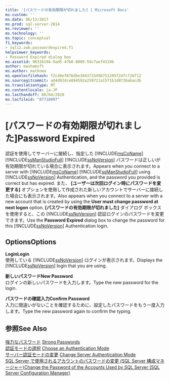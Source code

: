 ```yaml
---
title: '[パスワードの有効期限が切れました] | Microsoft Docs'
ms.custom: ''
ms.date: 06/13/2017
ms.prod: sql-server-2014
ms.reviewer: ''
ms.technology: ''
ms.topic: conceptual
f1_keywords:
- sql12.swb.passwordexpired.f1
helpviewer_keywords:
- Password Expired dialog box
ms.assetid: 9831b194-9ad5-47b0-8009-59c7aef4319b
author: mashamsft
ms.author: mathoma
ms.openlocfilehash: f2c48ef876dbe3843715496751205f24fcf26f12
ms.sourcegitcommit: ad4d92dce894592a259721a1571b1d8736abacdb
ms.translationtype: MT
ms.contentlocale: ja-JP
ms.lasthandoff: 08/04/2020
ms.locfileid: "87710997"
---
```

# <a name="password-expired"></a><span data-ttu-id="eda66-102">[パスワードの有効期限が切れました]</span><span class="sxs-lookup"><span data-stu-id="eda66-102">Password Expired</span></span>
  <span data-ttu-id="eda66-103">認証を使用してサーバーに接続し、指定した [!INCLUDE[msCoName](../includes/msconame-md.md)] [!INCLUDE[ssManStudioFull](../includes/ssmanstudiofull-md.md)] [!INCLUDE[ssNoVersion](../includes/ssnoversion-md.md)] パスワードは正しいが有効期限が切れている場合に表示されます。</span><span class="sxs-lookup"><span data-stu-id="eda66-103">Appears when you connect to a server with [!INCLUDE[msCoName](../includes/msconame-md.md)] [!INCLUDE[ssManStudioFull](../includes/ssmanstudiofull-md.md)] using [!INCLUDE[ssNoVersion](../includes/ssnoversion-md.md)] Authentication, and the password you provided is correct but has expired.</span></span> <span data-ttu-id="eda66-104">また、 **[ユーザーは次回ログイン時にパスワードを変更する]** オプションを使用して作成された新しいアカウントでサーバーに接続した場合にも表示されます。</span><span class="sxs-lookup"><span data-stu-id="eda66-104">Also appears when you connect to a server with a new account that is created by using the **User must change password at next logon** option.</span></span> <span data-ttu-id="eda66-105">**[パスワードの有効期限が切れました]** ダイアログ ボックスを使用すると、この [!INCLUDE[ssNoVersion](../includes/ssnoversion-md.md)] 認証ログインのパスワードを変更できます。</span><span class="sxs-lookup"><span data-stu-id="eda66-105">Use the **Password Expired** dialog box to change the password for this [!INCLUDE[ssNoVersion](../includes/ssnoversion-md.md)] Authentication login.</span></span>  
  
## <a name="options"></a><span data-ttu-id="eda66-106">Options</span><span class="sxs-lookup"><span data-stu-id="eda66-106">Options</span></span>  
 <span data-ttu-id="eda66-107">**Login**</span><span class="sxs-lookup"><span data-stu-id="eda66-107">**Login**</span></span>  
 <span data-ttu-id="eda66-108">使用している [!INCLUDE[ssNoVersion](../includes/ssnoversion-md.md)] ログインが表示されます。</span><span class="sxs-lookup"><span data-stu-id="eda66-108">Displays the [!INCLUDE[ssNoVersion](../includes/ssnoversion-md.md)] login that you are using.</span></span>  
  
 <span data-ttu-id="eda66-109">**新しいパスワード**</span><span class="sxs-lookup"><span data-stu-id="eda66-109">**New Password**</span></span>  
 <span data-ttu-id="eda66-110">ログインの新しいパスワードを入力します。</span><span class="sxs-lookup"><span data-stu-id="eda66-110">Type the new password for the login.</span></span>  
  
 <span data-ttu-id="eda66-111">**パスワードの確認入力**</span><span class="sxs-lookup"><span data-stu-id="eda66-111">**Confirm Password**</span></span>  
 <span data-ttu-id="eda66-112">入力に間違いがないことを確認するために、設定したパスワードをもう一度入力します。</span><span class="sxs-lookup"><span data-stu-id="eda66-112">Type the new password again to confirm the typing.</span></span>  
  
## <a name="see-also"></a><span data-ttu-id="eda66-113">参照</span><span class="sxs-lookup"><span data-stu-id="eda66-113">See Also</span></span>  
 <span data-ttu-id="eda66-114">[強力なパスワード](../relational-databases/security/strong-passwords.md) </span><span class="sxs-lookup"><span data-stu-id="eda66-114">[Strong Passwords](../relational-databases/security/strong-passwords.md) </span></span>  
 <span data-ttu-id="eda66-115">[認証モードの選択](../relational-databases/security/choose-an-authentication-mode.md) </span><span class="sxs-lookup"><span data-stu-id="eda66-115">[Choose an Authentication Mode](../relational-databases/security/choose-an-authentication-mode.md) </span></span>  
 <span data-ttu-id="eda66-116">[サーバー認証モードの変更](configure-windows/change-server-authentication-mode.md) </span><span class="sxs-lookup"><span data-stu-id="eda66-116">[Change Server Authentication Mode](configure-windows/change-server-authentication-mode.md) </span></span>  
 [<span data-ttu-id="eda66-117">SQL Server で使用されるアカウントのパスワードの変更 &#40;SQL Server 構成マネージャー&#41;</span><span class="sxs-lookup"><span data-stu-id="eda66-117">Change the Password of the Accounts Used by SQL Server &#40;SQL Server Configuration Manager&#41;</span></span>](configure-windows/scm-services-change-the-password-of-the-accounts-used.md)  
  
  
